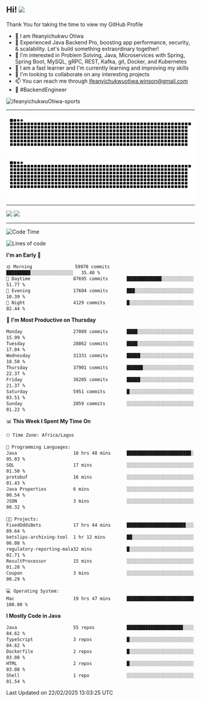 <!-- BLOG-POST-LIST:START --><!-- BLOG-POST-LIST:END -->

## Hi! <img src="https://media.giphy.com/media/hvRJCLFzcasrR4ia7z/giphy.gif" width="4%"> 

Thank You for taking the time to view my GitHub Profile

- 👋 I am Ifeanyichukwu Otiwa
- 🚀 Experienced Java Backend Pro, boosting app performance, security, & scalability. Let's build something extraordinary together!
- 👀 I'm interested in Problem Solving, Java, Microservices with Spring, Spring Boot, MySQL, gRPC, REST, Kafka, git, Docker, and Kubernetes
- 🌱 I am a fast learner and I'm currently learning and improving my skills
- 💞️ I'm looking to collaborate on any interesting projects
- 📫 You can reach me through ifeanyichukwuotiwa.winson@gmail.com
- 🚀 #BackendEngineer

<p align="left" marginTop="10px"> <img src="https://komarev.com/ghpvc/?username=ifeanyichukwuOtiwa-sports&label=Profile%20views&color=0e75b6&style=for-the-badge" alt="ifeanyichukwuOtiwa-sports" /> </p>

***

<!--🐍📈SNAKEGRAPH / 🌐WEBSITE: https://github.com/Platane/snk -->
![github contribution grid snake animation](https://raw.githubusercontent.com/ifeanyichukwuOtiwa-sports/ifeanyichukwuOtiwa-sports/output/github-contribution-grid-snake-dark.svg#gh-dark-mode-only)![github contribution grid snake animation](https://raw.githubusercontent.com/ifeanyichukwuOtiwa-sports/ifeanyichukwuOtiwa-sports/output/github-contribution-grid-snake.svg#gh-light-mode-only)

***

<p float="left">
  <img float="left" src="https://github-readme-stats.vercel.app/api?username=ifeanyichukwuOtiwa-sports&count_private=true&include_all_commits=true&theme=react&show_icons=true" />
  <img float="right" src="https://github-readme-stats.vercel.app/api/top-langs/?username=ifeanyichukwuOtiwa-sports&layout=compact&show_icons=true&theme=react" /> 
</p>

***



<!--START_SECTION:waka-->
![Code Time](http://img.shields.io/badge/Code%20Time-3%2C487%20hrs%2022%20mins-blue)

![Lines of code](https://img.shields.io/badge/From%20Hello%20World%20I%27ve%20Written-42.9%20million%20lines%20of%20code-blue)

**I'm an Early 🐤** 

```text
🌞 Morning                59970 commits       █████████░░░░░░░░░░░░░░░░   35.40 % 
🌆 Daytime                87695 commits       █████████████░░░░░░░░░░░░   51.77 % 
🌃 Evening                17604 commits       ███░░░░░░░░░░░░░░░░░░░░░░   10.39 % 
🌙 Night                  4129 commits        █░░░░░░░░░░░░░░░░░░░░░░░░   02.44 % 
```
📅 **I'm Most Productive on Thursday** 

```text
Monday                   27089 commits       ████░░░░░░░░░░░░░░░░░░░░░   15.99 % 
Tuesday                  28862 commits       ████░░░░░░░░░░░░░░░░░░░░░   17.04 % 
Wednesday                31331 commits       █████░░░░░░░░░░░░░░░░░░░░   18.50 % 
Thursday                 37901 commits       ██████░░░░░░░░░░░░░░░░░░░   22.37 % 
Friday                   36205 commits       █████░░░░░░░░░░░░░░░░░░░░   21.37 % 
Saturday                 5951 commits        █░░░░░░░░░░░░░░░░░░░░░░░░   03.51 % 
Sunday                   2059 commits        ░░░░░░░░░░░░░░░░░░░░░░░░░   01.22 % 
```


📊 **This Week I Spent My Time On** 

```text
🕑︎ Time Zone: Africa/Lagos

💬 Programming Languages: 
Java                     18 hrs 48 mins      ████████████████████████░   95.03 % 
SQL                      17 mins             ░░░░░░░░░░░░░░░░░░░░░░░░░   01.50 % 
protobuf                 16 mins             ░░░░░░░░░░░░░░░░░░░░░░░░░   01.43 % 
Java Properties          6 mins              ░░░░░░░░░░░░░░░░░░░░░░░░░   00.54 % 
JSON                     3 mins              ░░░░░░░░░░░░░░░░░░░░░░░░░   00.32 % 

🐱‍💻 Projects: 
FixedOddsBets            17 hrs 44 mins      ██████████████████████░░░   89.64 % 
betslips-archiving-tool  1 hr 12 mins        ██░░░░░░░░░░░░░░░░░░░░░░░   06.08 % 
regulatory-reporting-mala32 mins             █░░░░░░░░░░░░░░░░░░░░░░░░   02.71 % 
ResultProcessor          15 mins             ░░░░░░░░░░░░░░░░░░░░░░░░░   01.28 % 
Coupon                   3 mins              ░░░░░░░░░░░░░░░░░░░░░░░░░   00.29 % 

💻 Operating System: 
Mac                      19 hrs 47 mins      █████████████████████████   100.00 % 
```

**I Mostly Code in Java** 

```text
Java                     55 repos            █████████████████████░░░░   84.62 % 
TypeScript               3 repos             █░░░░░░░░░░░░░░░░░░░░░░░░   04.62 % 
Dockerfile               2 repos             █░░░░░░░░░░░░░░░░░░░░░░░░   03.08 % 
HTML                     2 repos             █░░░░░░░░░░░░░░░░░░░░░░░░   03.08 % 
Shell                    1 repo              ░░░░░░░░░░░░░░░░░░░░░░░░░   01.54 % 
```




 Last Updated on 22/02/2025 13:03:25 UTC
<!--END_SECTION:waka-->

<!--
<p align="center">
![trophy](https://github-profile-trophy.vercel.app/?username=ifeanyichukwuOtiwa-sports&theme=onedark) (https://github.com/ryo-ma/github-profile-trophy)
</p>
-->

<!---
ifeanyi-otiwa/ifeanyi-otiwa is a ✨ special ✨ repository because its `README.md` (this file) appears on your GitHub profile.
You can click the Preview link to take a look at your changes.
--->
